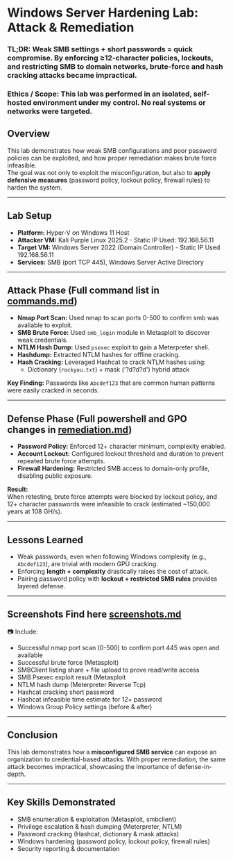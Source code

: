 # Windows Server Hardening Lab: Attack & Remediation
### TL;DR: Weak SMB settings + short passwords = quick compromise. By enforcing ≥12-character policies, lockouts, and restricting SMB to domain networks, brute-force and hash cracking attacks became impractical.

### Ethics / Scope: This lab was performed in an isolated, self-hosted environment under my control. No real systems or networks were targeted.
## Overview
This lab demonstrates how weak SMB configurations and poor password policies can be exploited, and how proper remediation makes brute force infeasible.  
The goal was not only to exploit the misconfiguration, but also to **apply defensive measures** (password policy, lockout policy, firewall rules) to harden the system.

---

## Lab Setup
- **Platform:** Hyper-V on Windows 11 Host 
- **Attacker VM:** Kali Purple Linux 2025.2 - Static IP Used: 192.168.56.11 
- **Target VM:** Windows Server 2022 (Domain Controller) - Static IP Used 192.168.56.11 
- **Services:** SMB (port TCP 445), Windows Server Active Directory  

---

## Attack Phase (Full command list in [commands.md](commands.md))
- **Nmap Port Scan:** Used nmap to scan ports 0-500 to confirm smb was avaliable to exploit.
- **SMB Brute Force:** Used `smb_login` module in Metasploit to discover weak credentials.
- **NTLM Hash Dump:** Used `psexec` exploit to gain a Meterpreter shell.
- **Hashdump:** Extracted NTLM hashes for offline cracking.
- **Hash Cracking:** Leveraged Hashcat to crack NTLM hashes using:
  - Dictionary (`rockyou.txt`) + mask ('?d?d?d') hybrid attack

**Key Finding:** Passwords like `Abcdef123` that are common human patterns were easily cracked in seconds.

---

## Defense Phase (Full powershell and GPO changes in [remediation.md](remediation.md))
- **Password Policy:** Enforced 12+ character minimum, complexity enabled.  
- **Account Lockout:** Configured lockout threshold and duration to prevent repeated brute force attempts.  
- **Firewall Hardening:** Restricted SMB access to domain-only profile, disabling public exposure.  

**Result:**  
When retesting, brute force attempts were blocked by lockout policy, and 12+ character passwords were infeasible to crack (estimated ~150,000 years at 108 GH/s).

---

## Lessons Learned
- Weak passwords, even when following Windows complexity (e.g., `Abcdef123`), are trivial with modern GPU cracking.  
- Enforcing **length + complexity** drastically raises the cost of attack.  
- Pairing password policy with **lockout + restricted SMB rules** provides layered defense.

---

## Screenshots Find here [screenshots.md](screenshots.md) 
📷 Include:
- Successful nmap port scan (0-500) to confirm port 445 was open and available 
- Successful brute force (Metasploit)
- SMBClient listing share + file upload to prove read/write access
- SMB Psexec exploit result (Metasploit
- NTLM hash dump (Meterpreter Reverse Tcp)
- Hashcat cracking short password  
- Hashcat infeasible time estimate for 12+ password  
- Windows Group Policy settings (before & after)

---

## Conclusion
This lab demonstrates how a **misconfigured SMB service** can expose an organization to credential-based attacks. With proper remediation, the same attack becomes impractical, showcasing the importance of defense-in-depth.

---

## Key Skills Demonstrated
- SMB enumeration & exploitation (Metasploit, smbclient)
- Privilege escalation & hash dumping (Meterpreter, NTLM)
- Password cracking (Hashcat, dictionary & mask attacks)
- Windows hardening (password policy, lockout policy, firewall rules)
- Security reporting & documentation
